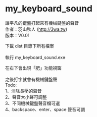 # my_keyboard_sound

讓平凡的鍵盤打起來有機械鍵盤的聲音
<br>
作者：羽山秋人 (http://3wa.tw)<br>
版本：V0.01

下載 dist 目錄下所有檔案<br>
<br>
執行 my_keyboard_sound.exe <br>

在右下會出現「肥」功能視窗<br>
<br>
之後打字就會有機械鍵盤聲
<br>
Todo:<br>
1、消除長壓的聲音<br>
2、聲音大小聲可調整<br>
3、不同機械鍵盤聲音檔可選<br>
4、backspace、enter、space 聲音可調<br>